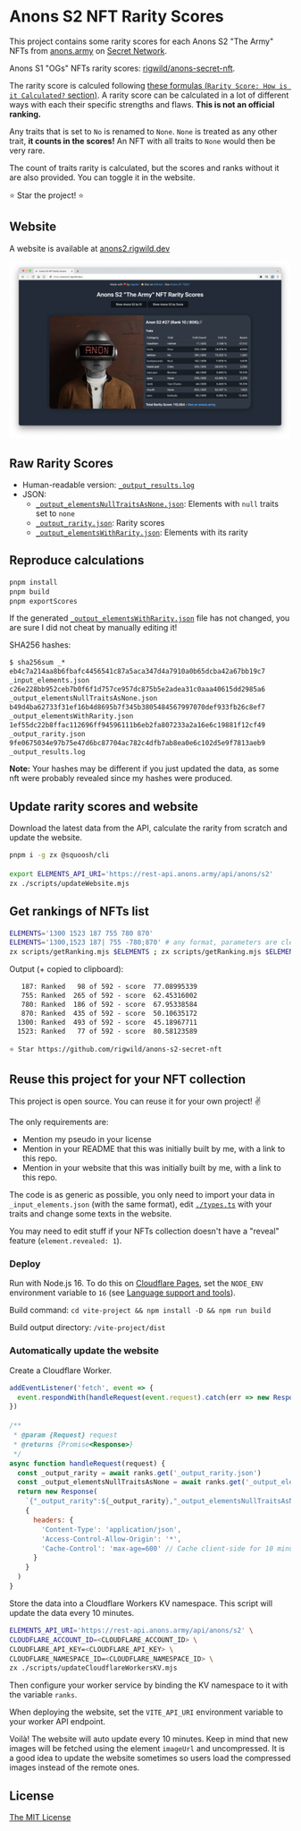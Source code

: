 # Anons S2 NFT Rarity Scores

This project contains some rarity scores for each Anons S2 "The Army" NFTs from [anons.army](https://anons.army/) on [Secret Network](https://scrt.network/).

Anons S1 "OGs" NFTs rarity scores: [rigwild/anons-secret-nft](https://github.com/rigwild/anons-secret-nft).

The rarity score is calculed following [these formulas (`Rarity Score: How is it Calculated?` section)](https://raritytools.medium.com/ranking-rarity-understanding-rarity-calculation-methods-86ceaeb9b98c#2942). A rarity score can be calculated in a lot of different ways with each their specific strengths and flaws. **This is not an official ranking.**

Any traits that is set to `No` is renamed to `None`. `None` is treated as any other trait, **it counts in the scores!** An NFT with all traits to `None` would then be very rare.

The count of traits rarity is calculated, but the scores and ranks without it are also provided. You can toggle it in the website.

⭐ Star the project! ⭐

## Website

A website is available at [anons2.rigwild.dev](https://anons2.rigwild.dev/)

![website screenshot](./screenshot.webp)

## Raw Rarity Scores

- Human-readable version: [`_output_results.log`](./_output_results.log)
- JSON:
  - [`_output_elementsNullTraitsAsNone.json`](./_output_elementsNullTraitsAsNone.json): Elements with `null` traits set to `none`
  - [`_output_rarity.json`](./_output_rarity.json): Rarity scores
  - [`_output_elementsWithRarity.json`](./_output_elementsWithRarity.json): Elements with its rarity

## Reproduce calculations

```sh
pnpm install
pnpm build
pnpm exportScores
```

If the generated [`_output_elementsWithRarity.json`](./_output_elementsWithRarity.json) file has not changed, you are sure I did not cheat by manually editing it!

SHA256 hashes:

```
$ sha256sum _*
eb4c7a214aa8b6fbafc4456541c87a5aca347d4a7910a0b65dcba42a67bb19c7  _input_elements.json
c26e228bb952ceb7b0f6f1d757ce957dc875b5e2adea31c0aaa40615dd2985a6  _output_elementsNullTraitsAsNone.json
b49d4ba62733f31ef16b4d8695b7f345b3805484567997070def933fb26c8ef7  _output_elementsWithRarity.json
1ef55dc22b8ffac112696ff94596111b6eb2fa807233a2a16e6c19881f12cf49  _output_rarity.json
9fe0675034e97b75e47d6bc87704ac782c4dfb7ab8ea0e6c102d5e9f7813aeb9  _output_results.log
```

**Note:** Your hashes may be different if you just updated the data, as some nft were probably revealed since my hashes were produced.

## Update rarity scores and website

Download the latest data from the API, calculate the rarity from scratch and update the website.

```sh
pnpm i -g zx @squoosh/cli

export ELEMENTS_API_URI='https://rest-api.anons.army/api/anons/s2'
zx ./scripts/updateWebsite.mjs
```

## Get rankings of NFTs list

```sh
ELEMENTS='1300 1523 187 755 780 870'
ELEMENTS='1300,1523 187| 755 -780;870' # any format, parameters are cleaned!
zx scripts/getRanking.mjs $ELEMENTS ; zx scripts/getRanking.mjs $ELEMENTS | clipboard
```

Output (+ copied to clipboard):

```
   187: Ranked   98 of 592 - score  77.08995339
   755: Ranked  265 of 592 - score  62.45316002
   780: Ranked  186 of 592 - score  67.95338584
   870: Ranked  435 of 592 - score  50.10635172
  1300: Ranked  493 of 592 - score  45.18967711
  1523: Ranked   77 of 592 - score  80.58123589

⭐ Star https://github.com/rigwild/anons-s2-secret-nft
```

## Reuse this project for your NFT collection

This project is open source. You can reuse it for your own project! ✌

The only requirements are:

- Mention my pseudo in your license
- Mention in your README that this was initially built by me, with a link to this repo.
- Mention in your website that this was initially built by me, with a link to this repo.

The code is as generic as possible, you only need to import your data in `_input_elements.json` (with the same format), edit [`./types.ts`](./types.ts) with your traits and change some texts in the website.

You may need to edit stuff if your NFTs collection doesn't have a "reveal" feature (`element.revealed: 1`).

### Deploy

Run with Node.js 16. To do this on [Cloudflare Pages](https://pages.cloudflare.com/), set the `NODE_ENV` environment variable to `16` (see [Language support and tools](https://developers.cloudflare.com/pages/platform/build-configuration/#language-support-and-tools)).

Build command: `cd vite-project && npm install -D && npm run build`

Build output directory: `/vite-project/dist`

### Automatically update the website

Create a Cloudflare Worker.

```js
addEventListener('fetch', event => {
  event.respondWith(handleRequest(event.request).catch(err => new Response(err.stack, { status: 500 })))
})

/**
 * @param {Request} request
 * @returns {Promise<Response>}
 */
async function handleRequest(request) {
  const _output_rarity = await ranks.get('_output_rarity.json')
  const _output_elementsNullTraitsAsNone = await ranks.get('_output_elementsNullTraitsAsNone.json')
  return new Response(
    `{"_output_rarity":${_output_rarity},"_output_elementsNullTraitsAsNone":${_output_elementsNullTraitsAsNone}}`,
    {
      headers: {
        'Content-Type': 'application/json',
        'Access-Control-Allow-Origin': '*',
        'Cache-Control': 'max-age=600' // Cache client-side for 10 minutes
      }
    }
  )
}
```

Store the data into a Cloudflare Workers KV namespace. This script will update the data every 10 minutes.

```sh
ELEMENTS_API_URI='https://rest-api.anons.army/api/anons/s2' \
CLOUDFLARE_ACCOUNT_ID=<CLOUDFLARE_ACCOUNT_ID> \
CLOUDFLARE_API_KEY=<CLOUDFLARE_API_KEY> \
CLOUDFLARE_NAMESPACE_ID=<CLOUDFLARE_NAMESPACE_ID> \
zx ./scripts/updateCloudflareWorkersKV.mjs
```

Then configure your worker service by binding the KV namespace to it with the variable `ranks`.

When deploying the website, set the `VITE_API_URI` environment variable to your worker API endpoint.

Voilà! The website will auto update every 10 minutes. Keep in mind that new images will be fetched using the element `imageUrl` and uncompressed.
It is a good idea to update the website sometimes so users load the compressed images instead of the remote ones.

## License

[The MIT License](./LICENSE)
